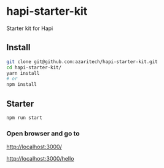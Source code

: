 # hapi-starter-kit
Starter kit for Hapi

## Install
```bash
git clone git@github.com:azaritech/hapi-starter-kit.git
cd hapi-starter-kit/
yarn install
# or
npm install
```

## Starter
```bash
npm run start
```

### Open browser and go to
[http://localhost:3000/](http://localhost:3000/)

[http://localhost:3000/hello](http://localhost:3000/hello)
